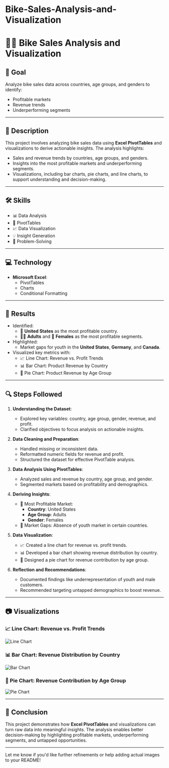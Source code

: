 # Bike-Sales-Analysis-and-Visualization
# 🚴‍♂️ Bike Sales Analysis and Visualization

## 🎯 **Goal**
Analyze bike sales data across countries, age groups, and genders to identify:
- Profitable markets
- Revenue trends
- Underperforming segments

---

## 📝 **Description**
This project involves analyzing bike sales data using **Excel PivotTables** and visualizations to derive actionable insights. The analysis highlights:
- Sales and revenue trends by countries, age groups, and genders.
- Insights into the most profitable markets and underperforming segments.
- Visualizations, including bar charts, pie charts, and line charts, to support understanding and decision-making.

---

## 🛠️ **Skills**
- 📊 Data Analysis
- 🔄 PivotTables
- 📈 Data Visualization
- 💡 Insight Generation
- 🧩 Problem-Solving

---

## 💻 **Technology**
- **Microsoft Excel**:
  - PivotTables
  - Charts
  - Conditional Formatting

---

## 🚀 **Results**
- Identified:
  - 🌟 **United States** as the most profitable country.
  - 🧑‍🦳 **Adults** and 👩 **Females** as the most profitable segments.
- Highlighted:
  - Market gaps for youth in the **United States**, **Germany**, and **Canada**.
- Visualized key metrics with:
  - 📈 Line Chart: Revenue vs. Profit Trends
  - 📊 Bar Chart: Product Revenue by Country
  - 🥧 Pie Chart: Product Revenue by Age Group

---

## 🔍 **Steps Followed**
1. **Understanding the Dataset**:
   - Explored key variables: country, age group, gender, revenue, and profit.
   - Clarified objectives to focus analysis on actionable insights.

2. **Data Cleaning and Preparation**:
   - Handled missing or inconsistent data.
   - Reformatted numeric fields for revenue and profit.
   - Structured the dataset for effective PivotTable analysis.

3. **Data Analysis Using PivotTables**:
   - Analyzed sales and revenue by country, age group, and gender.
   - Segmented markets based on profitability and demographics.

4. **Deriving Insights**:
   - 🌟 Most Profitable Market:
     - **Country**: United States
     - **Age Group**: Adults
     - **Gender**: Females
   - 🚫 Market Gaps: Absence of youth market in certain countries.

5. **Data Visualization**:
   - 📈 Created a line chart for revenue vs. profit trends.
   - 📊 Developed a bar chart showing revenue distribution by country.
   - 🥧 Designed a pie chart for revenue contribution by age group.

6. **Reflection and Recommendations**:
   - Documented findings like underrepresentation of youth and male customers.
   - Recommended targeting untapped demographics to boost revenue.

---

## 📷 **Visualizations**
### 📈 Line Chart: Revenue vs. Profit Trends
![Line Chart](![image](https://github.com/user-attachments/assets/78f599d4-7a0e-4d9d-99d8-823a67f4e81a)
)

### 📊 Bar Chart: Revenue Distribution by Country
![Bar Chart](![image](https://github.com/user-attachments/assets/32b21732-9e9d-4b9a-9776-7e5f7c9b9326)
)

### 🥧 Pie Chart: Revenue Contribution by Age Group
![Pie Chart](![image](https://github.com/user-attachments/assets/06901083-83f7-4b94-a930-cf6d2c637966)
)

---

## 📌 **Conclusion**
This project demonstrates how **Excel PivotTables** and visualizations can turn raw data into meaningful insights. The analysis enables better decision-making by highlighting profitable markets, underperforming segments, and untapped opportunities.

---

Let me know if you'd like further refinements or help adding actual images to your README!
